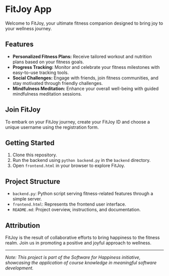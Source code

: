 # FitJoy App

Welcome to FitJoy, your ultimate fitness companion designed to bring joy to your wellness journey.

## Features
- **Personalized Fitness Plans:** Receive tailored workout and nutrition plans based on your fitness goals.
- **Progress Tracking:** Monitor and celebrate your fitness milestones with easy-to-use tracking tools.
- **Social Challenges:** Engage with friends, join fitness communities, and stay motivated through friendly challenges.
- **Mindfulness Meditation:** Enhance your overall well-being with guided mindfulness meditation sessions.

## Join FitJoy
To embark on your FitJoy journey, create your FitJoy ID and choose a unique username using the registration form.

## Getting Started
1. Clone this repository.
2. Run the backend using `python backend.py` in the `backend` directory.
3. Open `frontend.html` in your browser to explore FitJoy.

## Project Structure
- `backend.py`: Python script serving fitness-related features through a simple server.
- `frontend.html`: Represents the frontend user interface.
- `README.md`: Project overview, instructions, and documentation.

## Attribution
FitJoy is the result of collaborative efforts to bring happiness to the fitness realm. Join us in promoting a positive and joyful approach to wellness.

---

_Note: This project is part of the Software for Happiness initiative, showcasing the application of course knowledge in meaningful software development._
